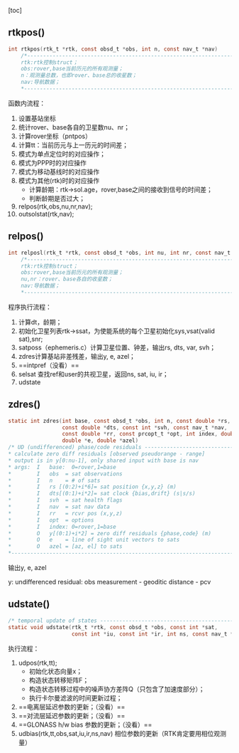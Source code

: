 [toc]

## rtkpos()
```c
int rtkpos(rtk_t *rtk, const obsd_t *obs, int n, const nav_t *nav)
    /*-----------------------------------------------------------------------------
    rtk:rtk控制struct；
    obs:rover,base当前历元的所有观测量；
    n：观测量总数，也即rover、base总的收星数；
    nav:导航数据； 
    *-----------------------------------------------------------------------------*/
```

函数内流程：

1. 设置基站坐标
2. 统计rover、base各自的卫星数nu、nr；
3. 计算rover坐标（pntpos）
4. 计算tt：当前历元与上一历元的时间差；
5. 模式为单点定位时的对应操作；
6. 模式为PPP时的对应操作
7. 模式为移动基线时的对应操作
8. 模式为其他(rtk)时的对应操作
   - 计算龄期：rtk->sol.age，rover,base之间的接收到信号的时间差；
   - 判断龄期是否过大；
9. relpos(rtk,obs,nu,nr,nav);
10. outsolstat(rtk,nav);

## relpos()

```c
int relposl(rtk_t *rtk, const obsd_t *obs, int nu, int nr, const nav_t *nav)
    /*-----------------------------------------------------------------------------
    rtk:rtk控制struct；
    obs:rover,base当前历元的所有观测量；
    nu,nr：rover、base各自的收星数；
    nav:导航数据； 
    *-----------------------------------------------------------------------------*/
```

程序执行流程：

1. 计算dt，龄期；
2. 初始化卫星列表rtk->ssat，为使能系统的每个卫星初始化sys,vsat(valid sat),snr;
3. satposs（ephemeris.c）计算卫星位置、钟差，输出rs, dts, var, svh；
4. zdres计算基站非差残差，输出y, e, azel；
5. ==intpref（没看）==
6. selsat 查找ref和user的共视卫星，返回ns, sat, iu, ir；
7. udstate

## zdres()

```c
static int zdres(int base, const obsd_t *obs, int n, const double *rs,
                 const double *dts, const int *svh, const nav_t *nav,
                 const double *rr, const prcopt_t *opt, int index, double *y,
                 double *e, double *azel) 
/* UD (undifferenced) phase/code residuals -----------------------------------
* calculate zero diff residuals [observed pseudorange - range] 
* output is in y[0:nu-1], only shared input with base is nav 
* args:  I   base:  0=rover,1=base
*        I   obs  = sat observations
*        I   n    = # of sats
*        I   rs [(0:2)+i*6]= sat position {x,y,z} (m)
*        I   dts[(0:1)+i*2]= sat clock {bias,drift} (s|s/s)
*        I   svh  = sat health flags
*        I   nav  = sat nav data
*        I   rr   = rcvr pos (x,y,z)
*        I   opt  = options
*        I   index: 0=rover,1=base
*        O   y[(0:1)+i*2] = zero diff residuals {phase,code} (m)
*        O   e    = line of sight unit vectors to sats
*        O   azel = [az, el] to sats
*---------------------------------------------------------------------------*/
```

输出y, e, azel 

y: undifferenced residual: obs measurement - geoditic distance - pcv 

## udstate()

```C
/* temporal update of states --------------------------------------------------*/
static void udstate(rtk_t *rtk, const obsd_t *obs, const int *sat,
                    const int *iu, const int *ir, int ns, const nav_t *nav)
```

执行流程：

1. udpos(rtk,tt);
   - 初始化状态向量x；
   - 构造状态转移矩阵F；
   - 构造状态转移过程中的噪声协方差阵Q（只包含了加速度部分）；
   - 执行卡尔曼滤波的时间更新过程；
2. ==电离层延迟参数的更新；（没看）==
3. ==对流层延迟参数的更新；（没看）==
4. ==GLONASS h/w bias 参数的更新；（没看）==
5. udbias(rtk,tt,obs,sat,iu,ir,ns,nav) 相位参数的更新（RTK肯定要用相位观测量）

